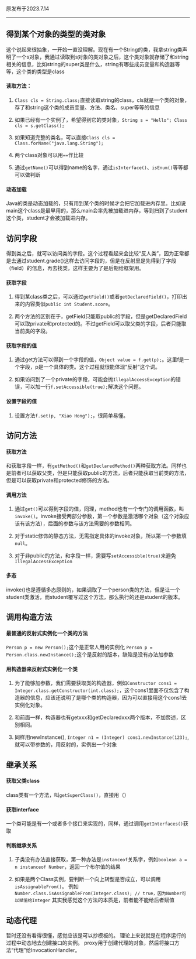 原发布于2023.7.14

--------------------------

## 得到某个对象的类型的类对象

这个说起来很抽象，一开始一直没理解。现在有一个String的类，我拿string类声明了一个s对象，我通过读取到s对象的类对象之后，这个类对象就存储了和string相关的信息，比如string的super类是什么，string有哪些成员变量和构造器等等，这个类的类型是class

#### 读取方法：
1. `Class cls = String.class;`直接读取string的class，cls就是一个类的对象，存了和string这个类的成员变量、方法、类名、super等等的信息

2. 如果已经有一个实例了，希望得到它的类对象，`String s = "Hello"; Class cls = s.getClass();`

3. 如果知道完整的类名，可以直接`Class cls = Class.forName("java.lang.String");`

4. 两个class对象可以用`==`作比较

5. 通过`getName()`可以得到name的名字，通过`isInterface()`、`isEnum()`等等都可以做判断

#### 动态加载
Java的类是动态加载的，只有用到某个类的时候才会把它加载进内存里。比如说main这个class是最早用的，那么main会率先被加载进内存，等到扫到了student这个类，student才会被加载进内存。

## 访问字段
得到类之后，就可以访问类的字段。这个过程看起来会比较“反人类”，因为正常都是去通过student.grade()这样去访问字段的，但是在反射里是先得到了字段（field）的信息，再去找类，这样主要为了是后期给框架用。

#### 获取字段
1. 得到某class类之后，可以通过`getField()`或者`getDeclaredField()`，打印出来的内容类似`public int Student.score`。

2. 两个方法的区别在于，getField只能取public的字段，但是getDeclaredField可以取private和protected的。不过getField可以取父类的字段，后者只能取当前类的字段。

#### 获取字段的值
1. 通过get方法可以得到一个字段的值，`Object value = f.get(p);`。这里f是一个字段，p是一个具体的类。这个过程就很能体现“反射”这个词。

2. 如果访问到了一个private的字段，可能会抛`IllegalAccessException`的错误，可以加一行`f.setAccessible(true);`解决这个问题。

#### 设置字段的值
1. 设置方法`f.set(p, "Xiao Hong");`，很简单易懂。

## 访问方法
#### 获取方法
和获取字段一样，有`getMethod()`和`getDeclaredMethod()`两种获取方法。同样也是前者可以获取父类，但是只能获取public的方法，后者只能获取当前类的方法，但是可以获取private和protected修饰的方法。

#### 调用方法
1. 通过`get()`可以得到字段的值，同理，method也有一个专门的调用函数，叫`invoke()`。invoke接受两部分参数，第一个参数是激活哪个对象（这个对象应该有该方法），后面的参数与该方法需要的参数相同。

2. 对于static修饰的静态方法，无需指定具体的invoke对象，所以第一个参数填`null`。

3. 对于非public的方法，和字段一样，需要写`setAccessible(true)`来避免`IllegalAccessException`

#### 多态
invoke()也是遵循多态原则的，如果调取了一个person类的方法，但是让一个student类激活，而student覆写过这个方法，那么执行的还是student的版本。


## 调用构造方法
#### 最普通的反射式实例化一个类的方法
`Person p = new Person();`这个是正常人用的实例化
`Person p = Person.class.newInstance();`这个是反射的版本，缺陷是没有办法加参数

#### 用构造器来反射式实例化一个类
1. 为了能够加参数，我们需要获取类的构造器，例如`Constructor cons1 = Integer.class.getConstructor(int.class);`，这个cons1里面不仅包含了构造器的信息，应该还说明了是哪个类的构造器，因为可以直接用这个cons1去实例化对象。

2. 和前面一样，构造器也有getxxx和getDeclaredxxx两个版本，不加赘述，区别相同。

3.  同样用newInstance(), `Integer n1 = (Integer) cons1.newInstance(123);`, 就可以带参数的，用反射的，实例出一个对象

## 继承关系
#### 获取父类class
class类有一个方法，叫`getSuperClass()`，直接用（）

#### 获取interface
一个类可能是有一个或者多个接口来实现的，同样，通过调用`getInterfaces()`获取

#### 判断继承关系
1. 子类没有办法直接获取，第一种办法是`instanceof`关系字，例如`boolean a = n instanceof Number`，返回一个布尔值的结果

2. 如果是两个Class实例，要判断一个向上转型是否成立，可以调用`isAssignableFrom()`。
例如`Number.class.isAssignableFrom(Integer.class); // true，因为Number可以赋值给Integer`
其实我感觉这个方法的本质是，前者能不能给后者赋值


## 动态代理
暂时还没有看得很懂，感觉应该是可以抄模板的。
理论上来说就是在程序运行的过程中动态地去创建接口的实例。
proxy用于创建代理的对象，然后将接口方法“代理”给InvocationHandler。